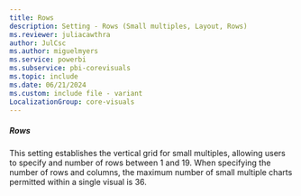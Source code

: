```yaml
---
title: Rows
description: Setting - Rows (Small multiples, Layout, Rows)
ms.reviewer: juliacawthra
author: JulCsc
ms.author: miguelmyers
ms.service: powerbi
ms.subservice: pbi-corevisuals
ms.topic: include
ms.date: 06/21/2024
ms.custom: include file - variant
LocalizationGroup: core-visuals
---
```

##### Rows

This setting establishes the vertical grid for small multiples, allowing users to specify and number of rows between 1 and 19. When specifying the number of rows and columns, the maximum number of small multiple charts permitted within a single visual is 36.

